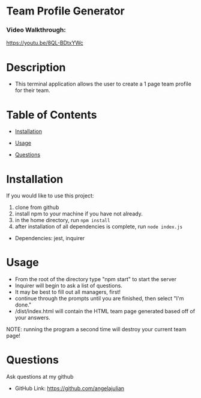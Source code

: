 # Team Profile Generator

### Video Walkthrough:

https://youtu.be/8QL-BDtxYWc




# Description

- This terminal application allows the user to create a 1 page team profile for their team.

# Table of Contents

- [Installation](#installation)

- [Usage](#usage)

- [Questions](#questions)

# Installation

If you would like to use this project:

1. clone from github
2. install npm to your machine if you have not already.
3. in the home directory, run `npm install`
4. after installation of all dependencies is complete, run `node index.js`

- Dependencies: jest, inquirer

# Usage

- From the root of the directory type "npm start" to start the server
- Inquirer will begin to ask a list of questions.
- It may be best to fill out all managers, first!
- continue through the prompts until you are finished, then select "I'm done."
- /dist/index.html will contain the HTML team page generated based off of your answers.

NOTE: running the program a second time will destroy your current team page!

# Questions

Ask questions at my github

- GitHub Link: https://github.com/angelajulian
